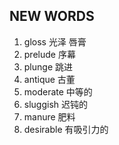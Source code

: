 ## NEW WORDS

1. gloss 光泽 唇膏
2. prelude 序幕
3. plunge 跳进
4. antique 古董
5. moderate 中等的
6. sluggish 迟钝的
7. manure 肥料
8. desirable 有吸引力的

